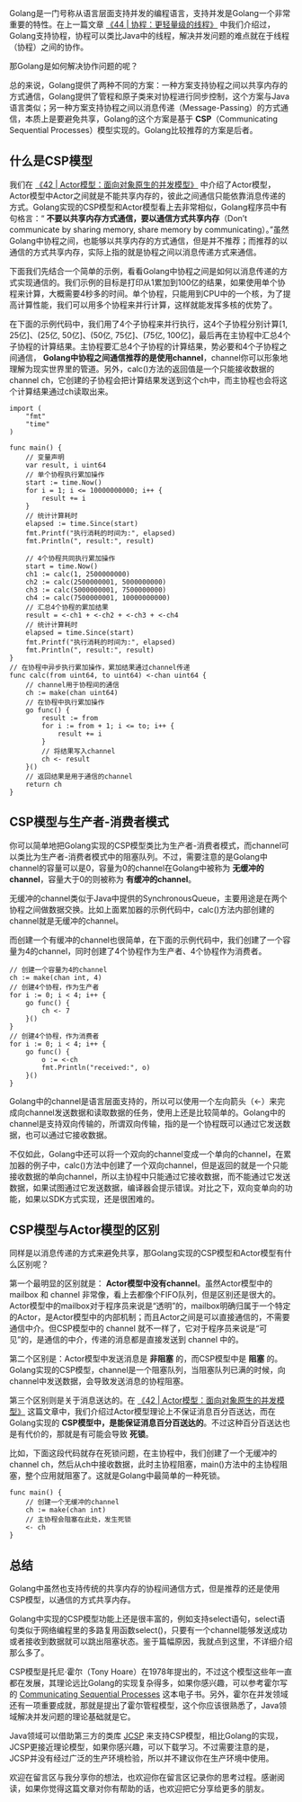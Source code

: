 Golang是一门号称从语言层面支持并发的编程语言，支持并发是Golang一个非常重要的特性。在上一篇文章 [《44 \| 协程：更轻量级的线程》](https://time.geekbang.org/column/article/99787) 中我们介绍过，Golang支持协程，协程可以类比Java中的线程，解决并发问题的难点就在于线程（协程）之间的协作。

那Golang是如何解决协作问题的呢？

总的来说，Golang提供了两种不同的方案：一种方案支持协程之间以共享内存的方式通信，Golang提供了管程和原子类来对协程进行同步控制，这个方案与Java语言类似；另一种方案支持协程之间以消息传递（Message-Passing）的方式通信，本质上是要避免共享，Golang的这个方案是基于 **CSP**（Communicating Sequential Processes）模型实现的。Golang比较推荐的方案是后者。

## 什么是CSP模型

我们在 [《42 \| Actor模型：面向对象原生的并发模型》](https://time.geekbang.org/column/article/98903) 中介绍了Actor模型，Actor模型中Actor之间就是不能共享内存的，彼此之间通信只能依靠消息传递的方式。Golang实现的CSP模型和Actor模型看上去非常相似，Golang程序员中有句格言：“ **不要以共享内存方式通信，要以通信方式共享内存**（Don’t communicate by sharing memory, share memory by communicating）。”虽然Golang中协程之间，也能够以共享内存的方式通信，但是并不推荐；而推荐的以通信的方式共享内存，实际上指的就是协程之间以消息传递方式来通信。

下面我们先结合一个简单的示例，看看Golang中协程之间是如何以消息传递的方式实现通信的。我们示例的目标是打印从1累加到100亿的结果，如果使用单个协程来计算，大概需要4秒多的时间。单个协程，只能用到CPU中的一个核，为了提高计算性能，我们可以用多个协程来并行计算，这样就能发挥多核的优势了。

在下面的示例代码中，我们用了4个子协程来并行执行，这4个子协程分别计算\[1, 25亿\]、(25亿, 50亿\]、(50亿, 75亿\]、(75亿, 100亿\]，最后再在主协程中汇总4个子协程的计算结果。主协程要汇总4个子协程的计算结果，势必要和4个子协程之间通信， **Golang中协程之间通信推荐的是使用channel**，channel你可以形象地理解为现实世界里的管道。另外，calc()方法的返回值是一个只能接收数据的channel ch，它创建的子协程会把计算结果发送到这个ch中，而主协程也会将这个计算结果通过ch读取出来。

```
import (
	"fmt"
	"time"
)

func main() {
    // 变量声明
	var result, i uint64
    // 单个协程执行累加操作
	start := time.Now()
	for i = 1; i <= 10000000000; i++ {
		result += i
	}
	// 统计计算耗时
	elapsed := time.Since(start)
	fmt.Printf("执行消耗的时间为:", elapsed)
	fmt.Println(", result:", result)

    // 4个协程共同执行累加操作
	start = time.Now()
	ch1 := calc(1, 2500000000)
	ch2 := calc(2500000001, 5000000000)
	ch3 := calc(5000000001, 7500000000)
	ch4 := calc(7500000001, 10000000000)
    // 汇总4个协程的累加结果
	result = <-ch1 + <-ch2 + <-ch3 + <-ch4
	// 统计计算耗时
	elapsed = time.Since(start)
	fmt.Printf("执行消耗的时间为:", elapsed)
	fmt.Println(", result:", result)
}
// 在协程中异步执行累加操作，累加结果通过channel传递
func calc(from uint64, to uint64) <-chan uint64 {
    // channel用于协程间的通信
	ch := make(chan uint64)
    // 在协程中执行累加操作
	go func() {
		result := from
		for i := from + 1; i <= to; i++ {
			result += i
		}
        // 将结果写入channel
		ch <- result
	}()
    // 返回结果是用于通信的channel
	return ch
}

```

## CSP模型与生产者-消费者模式

你可以简单地把Golang实现的CSP模型类比为生产者-消费者模式，而channel可以类比为生产者-消费者模式中的阻塞队列。不过，需要注意的是Golang中channel的容量可以是0，容量为0的channel在Golang中被称为 **无缓冲的channel**，容量大于0的则被称为 **有缓冲的channel**。

无缓冲的channel类似于Java中提供的SynchronousQueue，主要用途是在两个协程之间做数据交换。比如上面累加器的示例代码中，calc()方法内部创建的channel就是无缓冲的channel。

而创建一个有缓冲的channel也很简单，在下面的示例代码中，我们创建了一个容量为4的channel，同时创建了4个协程作为生产者、4个协程作为消费者。

```
// 创建一个容量为4的channel
ch := make(chan int, 4)
// 创建4个协程，作为生产者
for i := 0; i < 4; i++ {
	go func() {
		ch <- 7
	}()
}
// 创建4个协程，作为消费者
for i := 0; i < 4; i++ {
    go func() {
    	o := <-ch
    	fmt.Println("received:", o)
    }()
}

```

Golang中的channel是语言层面支持的，所以可以使用一个左向箭头（<-）来完成向channel发送数据和读取数据的任务，使用上还是比较简单的。Golang中的channel是支持双向传输的，所谓双向传输，指的是一个协程既可以通过它发送数据，也可以通过它接收数据。

不仅如此，Golang中还可以将一个双向的channel变成一个单向的channel，在累加器的例子中，calc()方法中创建了一个双向channel，但是返回的就是一个只能接收数据的单向channel，所以主协程中只能通过它接收数据，而不能通过它发送数据，如果试图通过它发送数据，编译器会提示错误。对比之下，双向变单向的功能，如果以SDK方式实现，还是很困难的。

## CSP模型与Actor模型的区别

同样是以消息传递的方式来避免共享，那Golang实现的CSP模型和Actor模型有什么区别呢？

第一个最明显的区别就是： **Actor模型中没有channel**。虽然Actor模型中的 mailbox 和 channel 非常像，看上去都像个FIFO队列，但是区别还是很大的。Actor模型中的mailbox对于程序员来说是“透明”的，mailbox明确归属于一个特定的Actor，是Actor模型中的内部机制；而且Actor之间是可以直接通信的，不需要通信中介。但CSP模型中的 channel 就不一样了，它对于程序员来说是“可见”的，是通信的中介，传递的消息都是直接发送到 channel 中的。

第二个区别是：Actor模型中发送消息是 **非阻塞** 的，而CSP模型中是 **阻塞** 的。Golang实现的CSP模型，channel是一个阻塞队列，当阻塞队列已满的时候，向channel中发送数据，会导致发送消息的协程阻塞。

第三个区别则是关于消息送达的。在 [《42 \| Actor模型：面向对象原生的并发模型》](https://time.geekbang.org/column/article/98903) 这篇文章中，我们介绍过Actor模型理论上不保证消息百分百送达，而在Golang实现的 **CSP模型中，是能保证消息百分百送达的**。不过这种百分百送达也是有代价的，那就是有可能会导致 **死锁**。

比如，下面这段代码就存在死锁问题，在主协程中，我们创建了一个无缓冲的channel ch，然后从ch中接收数据，此时主协程阻塞，main()方法中的主协程阻塞，整个应用就阻塞了。这就是Golang中最简单的一种死锁。

```
func main() {
    // 创建一个无缓冲的channel
    ch := make(chan int)
    // 主协程会阻塞在此处，发生死锁
    <- ch
}

```

## 总结

Golang中虽然也支持传统的共享内存的协程间通信方式，但是推荐的还是使用CSP模型，以通信的方式共享内存。

Golang中实现的CSP模型功能上还是很丰富的，例如支持select语句，select语句类似于网络编程里的多路复用函数select()，只要有一个channel能够发送成功或者接收到数据就可以跳出阻塞状态。鉴于篇幅原因，我就点到这里，不详细介绍那么多了。

CSP模型是托尼·霍尔（Tony Hoare）在1978年提出的，不过这个模型这些年一直都在发展，其理论远比Golang的实现复杂得多，如果你感兴趣，可以参考霍尔写的 [Communicating Sequential Processes](http://www.usingcsp.com/cspbook.pdf) 这本电子书。另外，霍尔在并发领域还有一项重要成就，那就是提出了霍尔管程模型，这个你应该很熟悉了，Java领域解决并发问题的理论基础就是它。

Java领域可以借助第三方的类库 [JCSP](https://www.cs.kent.ac.uk/projects/ofa/jcsp/) 来支持CSP模型，相比Golang的实现，JCSP更接近理论模型，如果你感兴趣，可以下载学习。不过需要注意的是，JCSP并没有经过广泛的生产环境检验，所以并不建议你在生产环境中使用。

欢迎在留言区与我分享你的想法，也欢迎你在留言区记录你的思考过程。感谢阅读，如果你觉得这篇文章对你有帮助的话，也欢迎把它分享给更多的朋友。